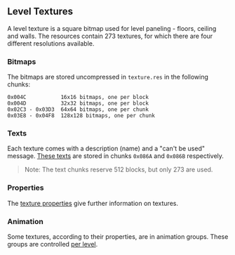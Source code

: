 ## Level Textures

A level texture is a square bitmap used for level paneling - floors, ceiling and walls. The resources contain 273 textures,
for which there are four different resolutions available.

### Bitmaps

The bitmaps are stored uncompressed in ```texture.res``` in the following chunks:

    0x004C           16x16 bitmaps, one per block
    0x004D           32x32 bitmaps, one per block
    0x02C3 - 0x03D3  64x64 bitmaps, one per chunk
    0x03E8 - 0x04F8  128x128 bitmaps, one per chunk

### Texts

Each texture comes with a description (name) and a "can't be used" message. [These texts](../media/Texts.md)
are stored in chunks ```0x086A``` and ```0x086B``` respectively.

> Note: The text chunks reserve 512 blocks, but only 273 are used.

### Properties

The [texture properties](../fileFormat/PropertyFiles#texture-Properties-textprop.dat) give further information on textures.

### Animation

Some textures, according to their properties, are in animation groups. These groups are controlled [per level](../archives/textureAnimation.md).

